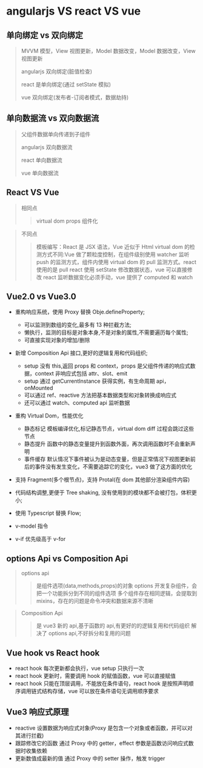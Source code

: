 <!--
 * @Author: your name
 * @Date: 2020-11-11 15:14:36
 * @LastEditTime: 2021-09-10 14:29:41
 * @LastEditors: Please set LastEditors
 * @Description: In User Settings Edit
 * @FilePath: \vue-note\Vue\diff.md
-->

# angularjs VS react VS vue

## 单向绑定 vs 双向绑定

> MVVM 模型，View 视图更新，Model 数据改变，Model 数据改变，View 视图更新
>
> angularjs 双向绑定(脏值检查)
>
> react 是单向绑定(通过 setState 模拟)
>
> vue 双向绑定(发布者-订阅者模式，数据劫持)

## 单向数据流 vs 双向数据流

> 父组件数据单向传递到子组件
>
> angularjs 双向数据流
>
> react 单向数据流
>
> vue 单向数据流

## React VS Vue

> 相同点
>
> > virtual dom
> > props
> > 组件化

> 不同点
>
> > 模板编写：React 是 JSX 语法，Vue 近似于 Html
> > virtual dom 的检测方式不同:Vue 做了颗粒度控制，在组件级别使用 watcher 监听 push 的监测方式，组件内使用 virtual dom 的 pull 监测方式。react 使用的是 pull
> > react 使用 setState 修改数据状态，vue 可以直接修改
> > react 监听数据变化必须手动，vue 提供了 computed 和 watch

## Vue2.0 vs Vue3.0

- 重构响应系统，使用 Proxy 替换 Obje.defineProperty;

  - 可以监测到数组的变化,最多有 13 种拦截方法;
  - 懒执行，监测的目标是对象本身,不是对象的属性,不需要遍历每个属性;
  - 可直接实现对象的增加/删除

- 新增 Composition Api 接口,更好的逻辑复用和代码组织;
  - setup 没有 this,返回 props 和 context，props 是父组件传递的响应式数据，context 非响应式包括 attr、slot、emit
  - setup 通过 getCurrentInstance 获得实例，有生命周期 api，onMounted
  - 可以通过 ref、reactive 方法把基本数据类型和对象转换成响应式
  - 还可以通过 watch、computed api 监听数据
- 重构 Virtual Dom，性能优化
  - 静态标记 模板编译优化,标记静态节点，virtual dom diff 过程会跳过这些节点
  - 静态提升 函数中的静态变量提升到函数外面，再次调用函数时不会重新声明
  - 事件缓存 默认情况下事件被认为是动态变量，但是正常情况下视图更新前后的事件没有发生变化，不需要追踪它的变化，vue3 做了这方面的优化
- 支持 Fragment(多个根节点)，支持 Protal(在 dom 其他部分渲染组件内容)
- 代码结构调整,更便于 Tree shaking, 没有使用到的模块都不会被打包，体积更小;
- 使用 Typescript 替换 Flow;
- v-model 指令
- v-if 优先级高于 v-for

## options Api vs Composition Api

> options api
>
> > 是组件选项(data,methods,props)的对象 options
> > 开发复杂组件，会把一个功能拆分到不同的组件选项
> > 多个组件存在相同逻辑，会提取到 mixins，存在的问题是命令冲突和数据来源不清晰

> Composition Api
>
> > 是 vue3 新的 api,基于函数的 api,有更好的的逻辑复用和代码组织
> > 解决了 options api,不好拆分和复用的问题

## Vue hook vs React hook

- react hook 每次更新都会执行，vue setup 只执行一次
- react hook 更新时，需要调用 hook 的赋值函数，vue 可以直接赋值
- react hook 只能在顶层调用，不能放在条件语句，react hook 是按照声明顺序调用链式结构存储，vue 可以放在条件语句无调用顺序要求

## Vue3 响应式原理

- reactive 设置数据为响应式对象(Proxy 是包含一个对象或者函数，并可以对其进行拦截)
- 跟踪修改它的函数 通过 Proxy 中的 getter，effect 参数是函数访问响应式数据时收集依赖
- 更新数值成最新的值 通过 Proxy 中的 setter 操作，触发 trigger
